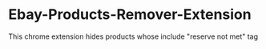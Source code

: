 # Ebay-Products-Remover-Extension
This chrome extension hides products whose include "reserve not met" tag
